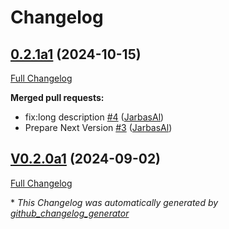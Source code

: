 # Changelog

## [0.2.1a1](https://github.com/OpenVoiceOS/ovos-skill-speedtest/tree/0.2.1a1) (2024-10-15)

[Full Changelog](https://github.com/OpenVoiceOS/ovos-skill-speedtest/compare/V0.2.0a1...0.2.1a1)

**Merged pull requests:**

- fix:long description [\#4](https://github.com/OpenVoiceOS/ovos-skill-speedtest/pull/4) ([JarbasAl](https://github.com/JarbasAl))
- Prepare Next Version [\#3](https://github.com/OpenVoiceOS/ovos-skill-speedtest/pull/3) ([JarbasAl](https://github.com/JarbasAl))

## [V0.2.0a1](https://github.com/OpenVoiceOS/ovos-skill-speedtest/tree/V0.2.0a1) (2024-09-02)

[Full Changelog](https://github.com/OpenVoiceOS/ovos-skill-speedtest/compare/V0.1.0...V0.2.0a1)



\* *This Changelog was automatically generated by [github_changelog_generator](https://github.com/github-changelog-generator/github-changelog-generator)*
